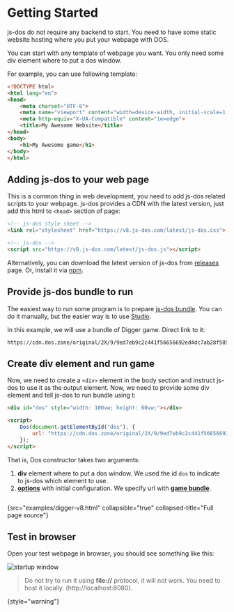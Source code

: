 # Getting Started

js-dos do not require any backend to start. You need to have some static website hosting where you put
your webpage with DOS.

You can start with any template of webpage you want. You only need some div element where to put 
a dos window.

For example, you can use following template:
```html
<!DOCTYPE html>
<html lang="en">
<head>
    <meta charset="UTF-8">
    <meta name="viewport" content="width=device-width, initial-scale=1.0">
    <meta http-equiv="X-UA-Compatible" content="ie=edge">
    <title>My Awesome Website</title>
</head>
<body>
    <h1>My Awesome game</h1>
</body>
</html>
```

## Adding js-dos to your web page

This is a common thing in web development, you need to add js-dos related scripts to your webpage.
js-dos provides a CDN with the latest version, just add this html to `<head>` section of page:

```html
<!-- js-dos style sheet -->
<link rel="stylesheet" href="https://v8.js-dos.com/latest/js-dos.css">

<!-- js-dos -->
<script src="https://v8.js-dos.com/latest/js-dos.js"></script>
```

Alternatively, you can download the latest version of js-dos from [releases](https://github.com/caiiiycuk/js-dos/releases/) page.
Or, install it via [npm](https://www.npmjs.com/package/js-dos).

## Provide js-dos bundle to run

The easiest way to run some program is to prepare [js-dos bundle](jsdos-bundle.md). You can do it 
manually, but the easier way is to use [Studio](doszone.md).

In this example, we will use a bundle of Digger game.
Direct link to it: 
```
https://cdn.dos.zone/original/2X/9/9ed7eb9c2c441f56656692ed4dc7ab28f58503ce.jsdos
```

## Create div element and run game

Now, we need to create a `<div>` element in the body section and instruct js-dos to use it as the output element.
Now, we need to provide some div element and tell js-dos to run bundle using t:

```html
<div id="dos" style="width: 100vw; height: 60vw;"></div>

<script>
    Dos(document.getElementById("dos"), {
        url: "https://cdn.dos.zone/original/2X/9/9ed7eb9c2c441f56656692ed4dc7ab28f58503ce.jsdos",
    });
</script>
```

That is, Dos constructor takes two arguments:

1. **div** element where to put a dos window. We used the id `dos` to indicate to js-dos which element to use.
2. [**options**](Player-API.md) with initial configuration. We specify url with [**game bundle**](jsdos-bundle.md).

```Typescript
```
{src="examples/digger-v8.html" collapsible="true" collapsed-title="Full page source"}

## Test in browser

Open your test webpage in browser, you should see something like this:

![startup window](preview.jpg)

> Do not try to run it using **file://** protocol, it will not work.
> You need to host it locally. (http://localhost:8080).
> 
{style="warning"}